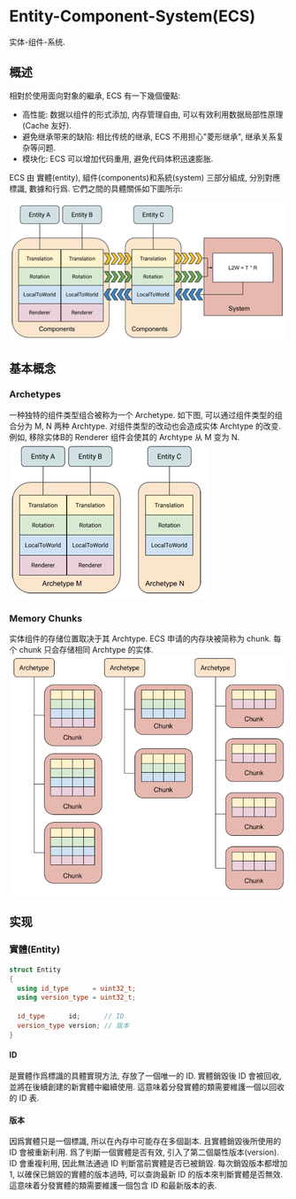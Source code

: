# Entity-Component-System(ECS)

实体-组件-系统.

## 概述
相對於使用面向對象的繼承, ECS 有一下幾個優點:
- 高性能: 数据以组件的形式添加, 内存管理自由, 可以有效利用数据局部性原理(Cache 友好).
- 避免继承带来的缺陷: 相比传统的继承, ECS 不用担心"菱形继承", 继承关系复杂等问题.
- 模块化: ECS 可以增加代码重用, 避免代码体积迅速膨胀.

ECS 由 實體(entity), 組件(components)和系統(system) 三部分組成, 分別對應標識, 數據和行爲. 它們之間的具體關係如下圖所示:

![Figure-0 Concept](assets/ECSBlock.png)  

## 基本概念

### Archetypes
一种独特的组件类型组合被称为一个 Archetype. 如下图, 可以通过组件类型的组合分为 M, N 两种 Archtype. 对组件类型的改动也会造成实体 Archtype 的改变. 例如, 移除实体B的 Renderer 组件会使其的 Archtype 从 M 变为 N.  
![Figure-1 Archtype](assets/Archetype.png)  

### Memory Chunks
实体组件的存储位置取决于其 Archtype. ECS 申请的内存块被简称为 chunk. 每个 chunk 只会存储相同 Archtype 的实体.  
![Figure-2 Memory Chunk](assets/ArchetypeChunk.png)  

## 实现

### 實體(Entity)
```cpp
struct Entity
{
  using id_type      = uint32_t;
  using version_type = uint32_t;

  id_type      id;      // ID
  version_type version; // 版本
}
```

#### ID
是實體作爲標識的具體實現方法, 存放了一個唯一的 ID. 實體銷毀後 ID 會被回收, 並將在後續創建的新實體中繼續使用. 這意味着分發實體的類需要維護一個以回收的 ID 表.

#### 版本
因爲實體只是一個標識, 所以在內存中可能存在多個副本. 且實體銷毀後所使用的 ID 會被重新利用. 爲了判斷一個實體是否有效, 引入了第二個屬性版本(version).
ID 會重複利用, 因此無法通過 ID 判斷當前實體是否已被銷毀. 每次銷毀版本都增加 1, 以確保已銷毀的實體的版本過時, 可以查詢最新 ID 的版本來判斷實體是否無效. 這意味着分發實體的類需要維護一個包含 ID 和最新版本的表.
